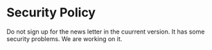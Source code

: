 # Security Policy

Do not sign up for the news letter in the cuurrent version.
It has some security problems.
We are working on it.
